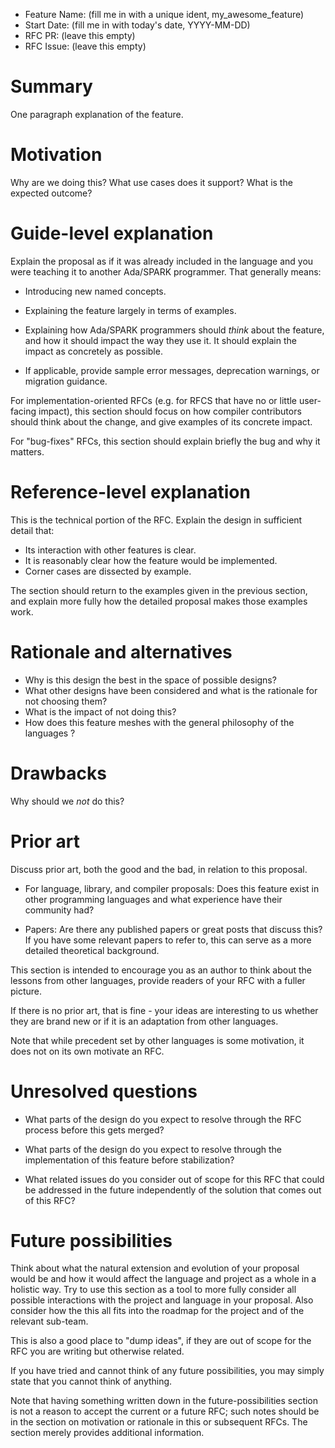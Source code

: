 - Feature Name: (fill me in with a unique ident, my_awesome_feature)
- Start Date: (fill me in with today's date, YYYY-MM-DD)
- RFC PR: (leave this empty)
- RFC Issue: (leave this empty)

Summary
=======

One paragraph explanation of the feature.

Motivation
==========

Why are we doing this? What use cases does it support? What is the expected
outcome?

Guide-level explanation
=======================

Explain the proposal as if it was already included in the language and you were
teaching it to another Ada/SPARK programmer. That generally means:

- Introducing new named concepts.

- Explaining the feature largely in terms of examples.

- Explaining how Ada/SPARK programmers should *think* about the feature, and
  how it should impact the way they use it. It should explain the impact as
  concretely as possible.

- If applicable, provide sample error messages, deprecation warnings, or
  migration guidance.

For implementation-oriented RFCs (e.g. for RFCS that have no or little
user-facing impact), this section should focus on how compiler contributors
should think about the change, and give examples of its concrete impact.

For "bug-fixes" RFCs, this section should explain briefly the bug and why it
matters.

Reference-level explanation
===========================

This is the technical portion of the RFC. Explain the design in sufficient
detail that:

- Its interaction with other features is clear.
- It is reasonably clear how the feature would be implemented.
- Corner cases are dissected by example.

The section should return to the examples given in the previous section, and
explain more fully how the detailed proposal makes those examples work.

Rationale and alternatives
==========================

- Why is this design the best in the space of possible designs?
- What other designs have been considered and what is the rationale for not
  choosing them?
- What is the impact of not doing this?
- How does this feature meshes with the general philosophy of the languages ?

Drawbacks
=========

Why should we *not* do this?

Prior art
=========

Discuss prior art, both the good and the bad, in relation to this proposal.

- For language, library, and compiler proposals: Does this feature exist in
  other programming languages and what experience have their community had?

- Papers: Are there any published papers or great posts that discuss this? If
  you have some relevant papers to refer to, this can serve as a more detailed
  theoretical background.

This section is intended to encourage you as an author to think about the
lessons from other languages, provide readers of your RFC with a fuller
picture.

If there is no prior art, that is fine - your ideas are interesting to us
whether they are brand new or if it is an adaptation from other languages.

Note that while precedent set by other languages is some motivation, it does
not on its own motivate an RFC.

Unresolved questions
====================

- What parts of the design do you expect to resolve through the RFC process
  before this gets merged?

- What parts of the design do you expect to resolve through the implementation
  of this feature before stabilization?

- What related issues do you consider out of scope for this RFC that could be
  addressed in the future independently of the solution that comes out of this
  RFC?

Future possibilities
====================

Think about what the natural extension and evolution of your proposal would
be and how it would affect the language and project as a whole in a holistic
way. Try to use this section as a tool to more fully consider all possible
interactions with the project and language in your proposal.
Also consider how the this all fits into the roadmap for the project
and of the relevant sub-team.

This is also a good place to "dump ideas", if they are out of scope for the
RFC you are writing but otherwise related.

If you have tried and cannot think of any future possibilities,
you may simply state that you cannot think of anything.

Note that having something written down in the future-possibilities section
is not a reason to accept the current or a future RFC; such notes should be
in the section on motivation or rationale in this or subsequent RFCs.
The section merely provides additional information.
